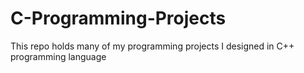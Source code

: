 # C-Programming-Projects
This repo holds many of my programming projects I designed in C++ programming language
